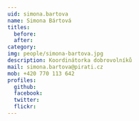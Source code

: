 ```yaml
---
uid: simona.bartova
name: Simona Bártová 
titles:
  before: 
  after:
category: 
img: people/simona-bartova.jpg
description: Koordinátorka dobrovolníků
mail: simona.bartova@pirati.cz
mob: +420 770 113 642
profiles:
  github:       
  facebook: 
  twitter: 		  
  flickr:		  
---
```


